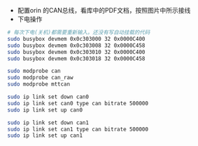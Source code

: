  - 配置orin 的CAN总线，看库中的PDF文档，按照图片中所示接线
 - 下电操作
```bash
# 每次下电(关机)都需要重新输入。还没有写自动挂载的代码
sudo busybox devmem 0x0c303000 32 0x0000C400
sudo busybox devmem 0x0c303008 32 0x0000C458
sudo busybox devmem 0x0c303010 32 0x0000C400
sudo busybox devmem 0x0c303018 32 0x0000C458
```
```bash
sudo modprobe can
sudo modprobe can_raw
sudo modprobe mttcan
```

```bash
sudo ip link set down can0
sudo ip link set can0 type can bitrate 500000
sudo ip link set up can0
```
```bash
sudo ip link set down can1
sudo ip link set can1 type can bitrate 500000
sudo ip link set up can1
```

